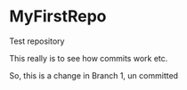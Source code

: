 # MyFirstRepo
Test repository

This really is to see how commits work etc.

So, this is a change in Branch 1, un committed
